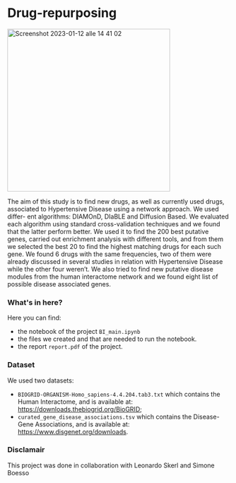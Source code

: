 # Drug-repurposing
<img width="368" alt="Screenshot 2023-01-12 alle 14 41 02" src="https://user-images.githubusercontent.com/91341004/212082115-9f7dcdfb-e688-47cc-8a0e-58faab2c45b8.png">

The aim of this study is to find new drugs, as well as currently used drugs, associated to Hypertensive Disease using a network approach. We used differ- ent algorithms: DIAMOnD, DIaBLE and Diffusion Based. We evaluated each algorithm using standard cross-validation techniques and we found that the latter perform better. We used it to find the 200 best putative genes, carried out enrichment analysis with different tools, and from them we selected the best 20 to find the highest matching drugs for each such gene. We found 6 drugs with the same frequencies, two of them were already discussed in several studies in relation with Hypertensive Disease while the other four weren’t. We also tried to find new putative disease modules from the human interactome network and we found eight list of possible disease associated genes.

### What's in here?
Here you can find:
- the notebook of the project `BI_main.ipynb`
- the files we created and that are needed to run the notebook.
- the report `report.pdf` of the project.

### Dataset
We used two datasets:
- `BIOGRID-ORGANISM-Homo_sapiens-4.4.204.tab3.txt` which contains the Human Interactome, and is available at: https://downloads.thebiogrid.org/BioGRID;
- `curated_gene_disease_associations.tsv` which contains the Disease-Gene Associations, and is available at: https://www.disgenet.org/downloads.

### Disclamair
This project was done in collaboration with Leonardo Skerl and Simone Boesso
